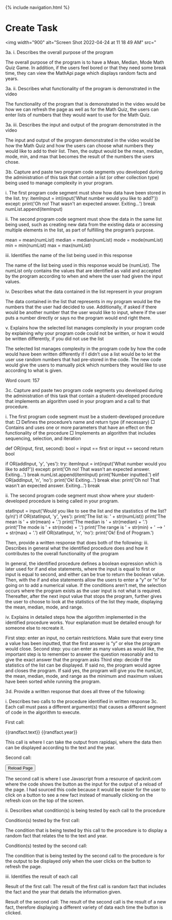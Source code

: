{% include navigation.html %}

# Create Task
<img width="900" alt="Screen Shot 2022-04-24 at 11 18 49 AM" src="




3a. i. Describes the overall purpose of the program 

The overall purpose of the program is to have a Mean, Median, Mode Math Quiz Game. In addition, if the users feel bored or that they need some break time, they can view the MathApi page which displays random facts and years. 

3a. ii. Describes what functionality of the program is demonstrated in the video

The functionality of the program that is demonstrated in the video would be how we can refresh the page as well as for the Math Quiz, the users can enter lists of numbers that they would want to use for the Math Quiz.

3a. iii. Describes the input and output of the program demonstrated in the video

The input and output of the program demonstrated in the video would be how the Math Quiz and how the users can choose what numbers they would like to add to their list. Then, the output would be the mean, median, mode, min, and max that becomes the result of the numbers the users chose.

3 b. Capture and paste two program code segments you developed during the administration of this task that contain a list (or other collection type) being used to manage complexity in your program.

i. The first program code segment must show how data have been stored in the list. 
try:
 itemInput = int(input('What number would you like to add?'))
except:
 print('Oh no! That wasn\'t an expected answer. Exiting...')
 break
numList.append(itemInput)

ii. The second program code segment must show the data in the same list being used, such as creating new data from the existing data or accessing multiple elements in the list, as part of fulfilling the program’s purpose.

mean = mean(numList)
median = median(numList)
mode = mode(numList)
min = min(numList)
max = max(numList)

iii. Identifies the name of the list being used in this response

The name of the list being used in this response would be (numList). The numList only contains the values that are identified as valid and accepted by the program according to when and where the user had given the input values. 

iv. Describes what the data contained in the list represent in your program

The data contained in the list that represents in my program would be the numbers that the user had decided to use. Additionally, if asked if there would be another number that the user would like to input, where if the user puts a number directly or says no the program would end right there. 

v. Explains how the selected list manages complexity in your program code by explaining why your program code could not be written, or how it would be written differently, if you did not use the list 

The selected list manages complexity in the program code by how the code would have been written differently if I didn’t use a list would be to let the user use random numbers that had pre-stored in the code. The new code would give the users to manually pick which numbers they would like to use according to what is given.

Word count: 157

3 c. Capture and paste two program code segments you developed during the administration of this task that contain a student-developed procedure that implements an algorithm used in your program and a call to that procedure. 

i. The first program code segment must be a student-developed procedure that: 
□ Defines the procedure’s name and return type (if necessary) 
□ Contains and uses one or more parameters that have an effect on the functionality of the procedure 
□ Implements an algorithm that includes sequencing, selection, and iteration

def OR(input, first, second):
 bool = input == first or input == second
 return bool


if OR(addInput, 'y', 'yes'):
 try:
   itemInput = int(input('What number would you like to add?'))
 except:
   print('Oh no! That wasn\'t an expected answer. Exiting...')
   break
 numList.append(itemInput)
 print('Number inputted.')
elif OR(addInput, 'n', 'no'):
 print('Ok! Exiting...')
 break
else:
 print('Oh no! That wasn\'t an expected answer. Exiting...')
 break


ii. The second program code segment must show where your student-developed procedure is being called in your program.

statInput = input('Would you like to see the list and the stastistics of the list? (y/n)')
if OR(statInput, 'y', 'yes'):
 print('The list is: ' + str(numList))
 print('The mean is ' + str(mean) + '.')
 print('The median is ' + str(median) + '.')
 print('The mode is ' + str(mode) + '.')
 print('The range is ' + str(min) + ' --> ' + str(max) + '.')
elif OR(statInput, 'n', 'no'):
 print('Ok! End of Program.')

Then, provide a written response that does both of the following: 
iii. Describes in general what the identified procedure does and how it contributes to the overall functionality of the program 

In general, the identified procedure defines a boolean expression which is later used for if and else statements, where the input is equal to first or input is equal to second, and either can be true to return the boolean value. Then, with the if and else statements allow the users to enter a “y” or “n” for going on to add a numerical value. If the conditions aren’t met, the selection occurs where the program exists as the user input is not what is required. Thereafter, after the next input value that stops the program, further gives the user to choose to look at the statistics of the list they made, displaying the mean, median, mode, and range.



iv. Explains in detailed steps how the algorithm implemented in the identified procedure works. Your explanation must be detailed enough for someone else to recreate it.

First step: enter an input, no certain restrictions. Make sure that every time a value has been inputted, that the first answer is “y” or else the program would close.
Second step: you can enter as many values as would like, the important step is to remember to answer the question reasonably and to give the exact answer that the program asks
Third step: decide if the statistics of the list can be displayed. If said no, the program would agree and closes the program. If said yes, the program will give you the numList, the mean, median, mode, and range as the minimum and maximum values have been sorted while running the program. 

3 d. Provide a written response that does all three of the following:

i. Describes two calls to the procedure identified in written response 3c. Each call must pass a different argument(s) that causes a different segment of code in the algorithm to execute.

First call: 
<th>{{randfact.text}} </th>
<th>{{randfact.year}}</th>

This call is where I can take the output from rapidapi, where the data then can be displayed according to the text and the year.

Second call:

<input type="button" value="Reload Page" onClick="document.location.reload(true)">

The second call is where I use Javascript from a resource of qacknit.com where the code shows the button as the input for the output of a reload of the page. I had sourced this code because it would be easier for the user to click on a button to see a new fact instead of manually clicking on the refresh icon on the top of the screen. 

ii. Describes what condition(s) is being tested by each call to the procedure 

Condition(s) tested by the first call:

The condition that is being tested by this call to the procedure is to display a random fact that relates the to the text and year.

Condition(s) tested by the second call:

The condition that is being tested by the second call to the procedure is for the output to be displayed only when the user clicks on the button to refresh the page.

iii. Identifies the result of each call 

Result of the first call: 
The result of the first call is random fact that includes the fact and the year that details the information given.


Result of the second call:
The result of the second call is the result of a new fact, therefore displaying a different variety of data each time the button is clicked. 
